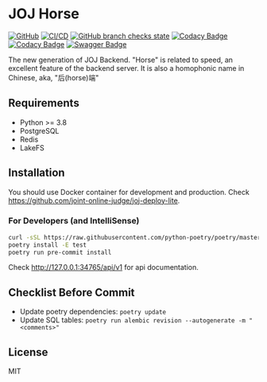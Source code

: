 # JOJ Horse

[![GitHub](https://img.shields.io/github/license/joint-online-judge/horse)](https://github.com/joint-online-judge/horse/blob/master/LICENSE)
[![CI/CD](https://img.shields.io/github/workflow/status/joint-online-judge/horse/cicd/master)](https://github.com/joint-online-judge/horse/actions/workflows/cicd.yml)
[![GitHub branch checks state](https://img.shields.io/github/checks-status/joint-online-judge/horse/master)](https://github.com/joint-online-judge/horse)
[![Codacy Badge](https://img.shields.io/codacy/grade/2d87ea14ebb34665aa9ace224f7ffef3)](https://www.codacy.com/gh/joint-online-judge/horse/dashboard?utm_source=github.com&amp;utm_medium=referral&amp;utm_content=joint-online-judge/horse&amp;utm_campaign=Badge_Grade)
[![Codacy Badge](https://img.shields.io/codacy/coverage/2d87ea14ebb34665aa9ace224f7ffef3)](https://www.codacy.com/gh/joint-online-judge/horse/dashboard?utm_source=github.com&utm_medium=referral&utm_content=joint-online-judge/horse&utm_campaign=Badge_Coverage)
[![Swagger Badge](https://img.shields.io/swagger/valid/3.0?specUrl=https%3A%2F%2Fraw.githubusercontent.com%2Fjoint-online-judge%2Fhorse%2Fopenapi%2Fopenapi.json)](https://github.com/joint-online-judge/horse/blob/openapi/openapi.json)

The new generation of JOJ Backend. "Horse" is related to speed, an excellent feature of the backend server. It is also a homophonic name in Chinese, aka, "后(horse)端"

## Requirements

+ Python >= 3.8
+ PostgreSQL
+ Redis
+ LakeFS

## Installation

You should use Docker container for development and production. Check <https://github.com/joint-online-judge/joj-deploy-lite>.

### For Developers (and IntelliSense)

```bash
curl -sSL https://raw.githubusercontent.com/python-poetry/poetry/master/get-poetry.py | python - # install poetry
poetry install -E test
poetry run pre-commit install
```

Check <http://127.0.0.1:34765/api/v1> for api documentation.

## Checklist Before Commit

+ Update poetry dependencies: `poetry update`
+ Update SQL tables: `poetry run alembic revision --autogenerate -m "<comments>"`

## License

MIT
